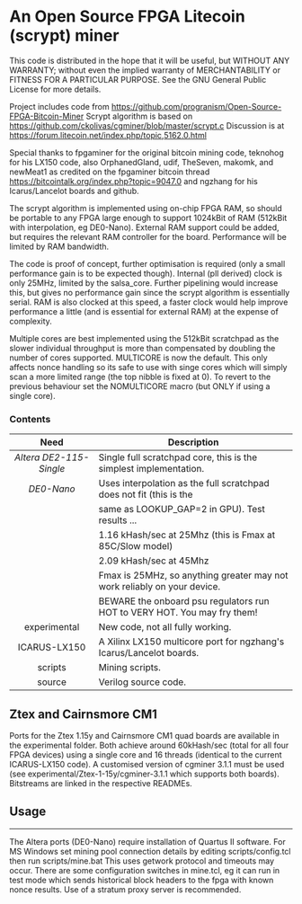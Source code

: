 # An Open Source FPGA Litecoin (scrypt) miner

This code is distributed in the hope that it will be useful, but WITHOUT ANY WARRANTY;
without even the implied warranty of MERCHANTABILITY or FITNESS FOR A PARTICULAR PURPOSE.
See the GNU General Public License for more details.

Project includes code from https://github.com/progranism/Open-Source-FPGA-Bitcoin-Miner
Scrypt algorithm is based on https://github.com/ckolivas/cgminer/blob/master/scrypt.c
Discussion is at https://forum.litecoin.net/index.php/topic,5162.0.html

Special thanks to fpgaminer for the original bitcoin mining code, teknohog for his
LX150 code, also OrphanedGland, udif, TheSeven, makomk, and newMeat1 as credited on
the fpgaminer bitcoin thread https://bitcointalk.org/index.php?topic=9047.0 and ngzhang
for his Icarus/Lancelot boards and github.

The scrypt algorithm is implemented using on-chip FPGA RAM, so should be portable to any
FPGA large enough to support 1024kBit of RAM (512kBit with interpolation, eg DE0-Nano).
External RAM support could be added, but requires the relevant RAM controller for the
board. Performance will be limited by RAM bandwidth.

The code is proof of concept, further optimisation is required (only a small performance
gain is to be expected though). Internal (pll derived) clock is only 25MHz, limited by
the salsa_core. Further pipelining would increase this, but gives no performance gain
since the scrypt algorithm is essentially serial. RAM is also clocked at this speed, a
faster clock would help improve performance a little (and is essential for external RAM)
at the expense of complexity.

Multiple cores are best implemented using the 512kBit scratchpad as the slower individual
throughput is more than compensated by doubling the number of cores supported. MULTICORE
is now the default. This only affects nonce handling so its safe to use with singe cores
which will simply scan a more limited range (the top nibble is fixed at 0). To revert to
the previous behaviour set the NOMULTICORE macro (but ONLY if using a single core).

### Contents

|Need                   | Description|
|:---------------------:|-------------------------------------------------------------------------|
|*Altera DE2-115-Single*|  Single full scratchpad core, this is the simplest implementation.      |
|*DE0-Nano*             |  Uses interpolation as the full scratchpad does not fit (this is the    |
|                       | same as LOOKUP_GAP=2 in GPU). Test results ...                          |
|                       | 1.16 kHash/sec at 25Mhz (this is Fmax at 85C/Slow model)                |
|                       | 2.09 kHash/sec at 45Mhz                                                 |
|                       | Fmax is 25MHz, so anything greater may not work reliably on your device.|
|                       | BEWARE the onboard psu regulators run HOT to VERY HOT. You may fry them!|
|experimental           | New code, not all fully working.                                        |
|ICARUS-LX150           | A Xilinx LX150 multicore port for ngzhang's Icarus/Lancelot boards.     |
|scripts                | Mining scripts.                                                         |
|source                 | Verilog source code.                                                    |


## Ztex and Cairnsmore CM1

Ports for the Ztex 1.15y and Cairnsmore CM1 quad boards are available in the experimental
folder. Both achieve around 60kHash/sec (total for all four FPGA devices) using a single
core and 16 threads (identical to the current ICARUS-LX150 code). A customised version of
cgminer 3.1.1 must be used (see experimental/Ztex-1-15y/cgminer-3.1.1 which supports both
boards). Bitstreams are linked in the respective READMEs.

## Usage
-----
The Altera ports (DE0-Nano) require installation of Quartus II software. For MS Windows
set mining pool connection details by editing scripts/config.tcl then run scripts/mine.bat
This uses getwork protocol and timeouts may occur. There are some configuration switches
in mine.tcl, eg it can run in test mode which sends historical block headers to the fpga
with known nonce results. Use of a stratum proxy server is recommended.
